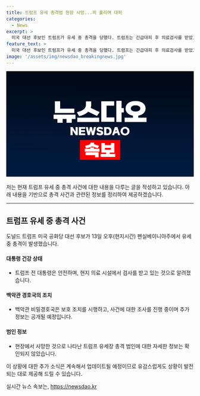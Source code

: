 ```yaml
---
title: 트럼프 유세 총격범 현장 사망...피 흘리며 대피
categories:
  - News
excerpt: >
  미국 대선 후보인 트럼프가 유세 중 총격을 당했다. 트럼프는 긴급대피 후 의료검사를 받았고, 백악관 경호국은 사건을 조사 중이라고 발표했다. 총격범은 현장에서 사망했다고 한다. 트럼프 캠프는 대통령이 안전하고 응급대원과 경호원에 감사를 표했다. 사건에 대한 추가 정보는 추후 공개될 예정이다.
feature_text: >
  미국 대선 후보인 트럼프가 유세 중 총격을 당했다. 트럼프는 긴급대피 후 의료검사를 받았고, 백악관 경호국은 사건을 조사 중이라고 발표했다. 총격범은 현장에서 사망했다고 한다. 트럼프 캠프는 대통령이 안전하고 응급대원과 경호원에 감사를 표했다. 사건에 대한 추가 정보는 추후 공개될 예정이다.
image: '/assets/img/newsdao_breakingnews.jpg'
---
```


<p><img src="/assets/img/newsdao_breakingnews.jpg" alt="ontimetimes 속보" /></p>

<p>저는 현재 트럼프 유세 중 총격 사건에 대한 내용을 다루는 글을 작성하고 있습니다. 아래 내용을 기반으로 총격 사건과 관련된 정보를 정리하여 제공하겠습니다.</p>

<hr />

<h2 data-ke-size="size26">트럼프 유세 중 총격 사건</h2>

<p data-ke-size="size16">도널드 트럼프 미국 공화당 대선 후보가 13일 오후(현지시간) 펜실베이니아주에서 유세 중 총격이 발생했습니다.</p>

<h4>대통령 건강 상태</h4>

<ul>
<li>트럼프 전 대통령은 안전하며, 현지 의료 시설에서 검사를 받고 있는 것으로 알려졌습니다.</li>
</ul>

<h4>백악관 경호국의 조치</h4>

<ul>
<li>백악관 비밀경호국은 보호 조치를 시행하고, 사건에 대한 조사를 진행 중이며 추가 정보는 공개될 예정입니다.</li>
</ul>

<h4>범인 정보</h4>

<ul>
<li>현장에서 사망한 것으로 나타난 트럼프 유세장 총격 범인에 대한 자세한 정보는 확인되지 않았습니다.</li>
</ul>

<p>이 상황에 대한 추가 소식은 계속해서 업데이트될 예정이므로 유감스럽게도 상황이 발전되는 대로 제공해 드릴 수 있습니다.</p>
실시간 뉴스 속보는, <a href="https://newsdao.kr" rel="dofollow">https://newsdao.kr</a>



